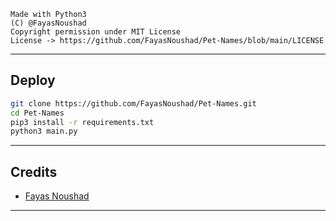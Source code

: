 ```
Made with Python3
(C) @FayasNoushad
Copyright permission under MIT License
License -> https://github.com/FayasNoushad/Pet-Names/blob/main/LICENSE
```

---

## Deploy

```sh
git clone https://github.com/FayasNoushad/Pet-Names.git
cd Pet-Names
pip3 install -r requirements.txt
python3 main.py
```

---

## Credits

- [Fayas Noushad](https://github.com/FayasNoushad)

---
